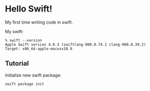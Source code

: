 # Hello Swift!
My first time writing code in swift.

My swift:

    % swift --version
    Apple Swift version 4.0.3 (swiftlang-900.0.74.1 clang-900.0.39.2)
    Target: x86_64-apple-macosx10.9

## Tutorial
Initialize new swift package:

    swift package init
